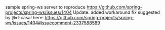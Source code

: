 sample spring-ws server to reproduce https://github.com/spring-projects/spring-ws/issues/1404
Update: added workaround fix suggested by @d-casal here: https://github.com/spring-projects/spring-ws/issues/1404#issuecomment-2337588589
